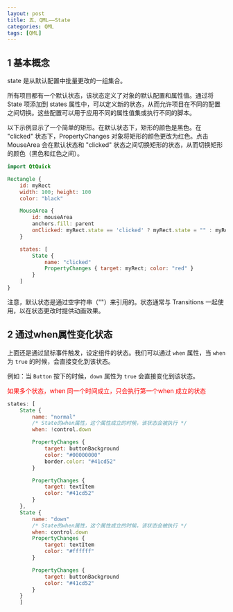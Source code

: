 ```yaml
---
layout: post
title: 五、QML——State
categories: QML
tags: [QML]
---
```


## 1 基本概念

state 是从默认配置中批量更改的一组集合。

所有项目都有一个默认状态，该状态定义了对象的默认配置和属性值。通过将 State 项添加到 states 属性中，可以定义新的状态，从而允许项目在不同的配置之间切换。这些配置可以用于应用不同的属性值集或执行不同的脚本。

以下示例显示了一个简单的矩形。在默认状态下，矩形的颜色是黑色。在 "clicked" 状态下，PropertyChanges 对象将矩形的颜色更改为红色。点击 MouseArea 会在默认状态和 "clicked" 状态之间切换矩形的状态，从而切换矩形的颜色（黑色和红色之间）。

```qml
import QtQuick

Rectangle {
    id: myRect
    width: 100; height: 100
    color: "black"

    MouseArea {
        id: mouseArea
        anchors.fill: parent
        onClicked: myRect.state == 'clicked' ? myRect.state = "" : myRect.state = 'clicked';
    }

    states: [
        State {
            name: "clicked"
            PropertyChanges { target: myRect; color: "red" }
        }
    ]
}
```

注意，默认状态是通过空字符串（""）来引用的。状态通常与 Transitions 一起使用，以在状态更改时提供动画效果。

## 2 通过when属性变化状态

上面还是通过鼠标事件触发，设定组件的状态。我们可以通过 `when` 属性，当 `when` 为 `true` 的时候，会直接变化到该状态。

例如：当 `Button` 按下的时候，`down` 属性为 `true` 会直接变化到该状态。

<font color="red">如果多个状态，when 同一个时间成立，只会执行第一个when 成立的状态 </font>

```qml
states: [
    State {
        name: "normal"
        /* State的when属性，这个属性成立的时候，该状态会被执行 */
        when: !control.down

        PropertyChanges {
            target: buttonBackground
            color: "#00000000"
            border.color: "#41cd52"
        }

        PropertyChanges {
            target: textItem
            color: "#41cd52"
        }
    },
    State {
        name: "down"
        /* State的when属性，这个属性成立的时候，该状态会被执行 */
        when: control.down
        PropertyChanges {
            target: textItem
            color: "#ffffff"
        }

        PropertyChanges {
            target: buttonBackground
            color: "#41cd52"
        }
    }
    ]
```